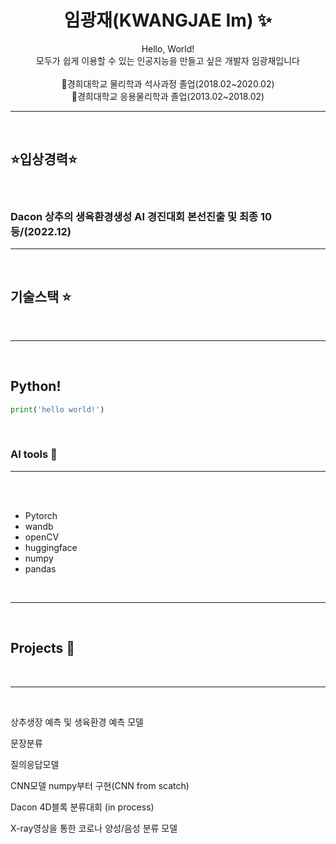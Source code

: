  <p align="center">
  <h1 align="center">임광재(KWANGJAE Im) ✨</h1>

  <p align="center">
Hello, World! <br/>모두가 쉽게 이용할 수 있는 인공지능을 만들고 싶은 개발자 임광재입니다 <br/><br/>🏫경희대학교 물리학과 석사과정 졸업(2018.02~2020.02) <br/> 🏫경희대학교 응용물리학과 졸업(2013.02~2018.02)
  <br/>

---
  
</p>
<br/>

## ⭐️입상경력⭐️

<br/>


###  Dacon 상추의 생육환경생성 AI 경진대회 본선진출 및 최종 10등/(2022.12)
---

<br/>

## 기술스택 ⭐️

<br/>

---
<br/>




## Python! 
```python
print('hello world!')
```

<br/>

### AI tools 🚩

---

<br/>


<br/>

- Pytorch  
- wandb
- openCV
- huggingface
- numpy
- pandas 


<br/>

---

<br/>


## Projects 🍪

<br/>

---
<br/>



상추생장 예측 및 생육환경 예측 모델

문장분류 

질의응답모델 

CNN모델 numpy부터 구현(CNN from scatch)

Dacon 4D블록 분류대회 (in process)

X-ray영상을 통한 코로나 양성/음성 분류 모델 


